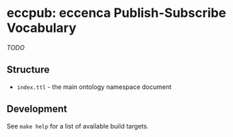 # eccpub: eccenca Publish-Subscribe Vocabulary

*TODO*

## Structure

* `index.ttl` - the main ontology namespace document

## Development

See `make help` for a list of available build targets.
